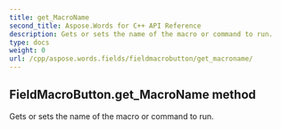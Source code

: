 ```yaml
---
title: get_MacroName
second_title: Aspose.Words for C++ API Reference
description: Gets or sets the name of the macro or command to run. 
type: docs
weight: 0
url: /cpp/aspose.words.fields/fieldmacrobutton/get_macroname/
---
```

## FieldMacroButton.get_MacroName method


Gets or sets the name of the macro or command to run.

